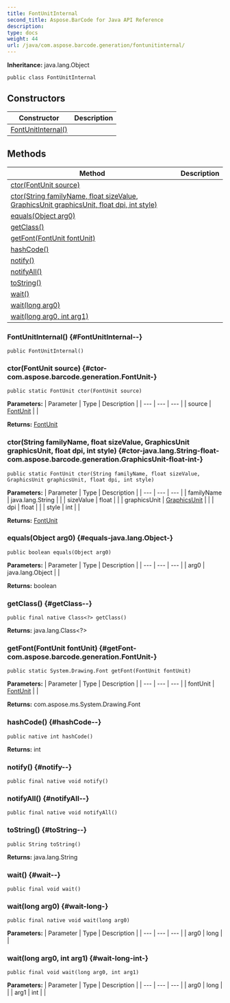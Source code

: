 ```yaml
---
title: FontUnitInternal
second_title: Aspose.BarCode for Java API Reference
description: 
type: docs
weight: 44
url: /java/com.aspose.barcode.generation/fontunitinternal/
---
```

**Inheritance:**
java.lang.Object
```
public class FontUnitInternal
```
## Constructors

| Constructor | Description |
| --- | --- |
| [FontUnitInternal()](#FontUnitInternal--) |  |
## Methods

| Method | Description |
| --- | --- |
| [ctor(FontUnit source)](#ctor-com.aspose.barcode.generation.FontUnit-) |  |
| [ctor(String familyName, float sizeValue, GraphicsUnit graphicsUnit, float dpi, int style)](#ctor-java.lang.String-float-com.aspose.barcode.generation.GraphicsUnit-float-int-) |  |
| [equals(Object arg0)](#equals-java.lang.Object-) |  |
| [getClass()](#getClass--) |  |
| [getFont(FontUnit fontUnit)](#getFont-com.aspose.barcode.generation.FontUnit-) |  |
| [hashCode()](#hashCode--) |  |
| [notify()](#notify--) |  |
| [notifyAll()](#notifyAll--) |  |
| [toString()](#toString--) |  |
| [wait()](#wait--) |  |
| [wait(long arg0)](#wait-long-) |  |
| [wait(long arg0, int arg1)](#wait-long-int-) |  |
### FontUnitInternal() {#FontUnitInternal--}
```
public FontUnitInternal()
```


### ctor(FontUnit source) {#ctor-com.aspose.barcode.generation.FontUnit-}
```
public static FontUnit ctor(FontUnit source)
```




**Parameters:**
| Parameter | Type | Description |
| --- | --- | --- |
| source | [FontUnit](../../com.aspose.barcode.generation/fontunit) |  |

**Returns:**
[FontUnit](../../com.aspose.barcode.generation/fontunit)
### ctor(String familyName, float sizeValue, GraphicsUnit graphicsUnit, float dpi, int style) {#ctor-java.lang.String-float-com.aspose.barcode.generation.GraphicsUnit-float-int-}
```
public static FontUnit ctor(String familyName, float sizeValue, GraphicsUnit graphicsUnit, float dpi, int style)
```




**Parameters:**
| Parameter | Type | Description |
| --- | --- | --- |
| familyName | java.lang.String |  |
| sizeValue | float |  |
| graphicsUnit | [GraphicsUnit](../../com.aspose.barcode.generation/graphicsunit) |  |
| dpi | float |  |
| style | int |  |

**Returns:**
[FontUnit](../../com.aspose.barcode.generation/fontunit)
### equals(Object arg0) {#equals-java.lang.Object-}
```
public boolean equals(Object arg0)
```




**Parameters:**
| Parameter | Type | Description |
| --- | --- | --- |
| arg0 | java.lang.Object |  |

**Returns:**
boolean
### getClass() {#getClass--}
```
public final native Class<?> getClass()
```




**Returns:**
java.lang.Class<?>
### getFont(FontUnit fontUnit) {#getFont-com.aspose.barcode.generation.FontUnit-}
```
public static System.Drawing.Font getFont(FontUnit fontUnit)
```




**Parameters:**
| Parameter | Type | Description |
| --- | --- | --- |
| fontUnit | [FontUnit](../../com.aspose.barcode.generation/fontunit) |  |

**Returns:**
com.aspose.ms.System.Drawing.Font
### hashCode() {#hashCode--}
```
public native int hashCode()
```




**Returns:**
int
### notify() {#notify--}
```
public final native void notify()
```




### notifyAll() {#notifyAll--}
```
public final native void notifyAll()
```




### toString() {#toString--}
```
public String toString()
```




**Returns:**
java.lang.String
### wait() {#wait--}
```
public final void wait()
```




### wait(long arg0) {#wait-long-}
```
public final native void wait(long arg0)
```




**Parameters:**
| Parameter | Type | Description |
| --- | --- | --- |
| arg0 | long |  |

### wait(long arg0, int arg1) {#wait-long-int-}
```
public final void wait(long arg0, int arg1)
```




**Parameters:**
| Parameter | Type | Description |
| --- | --- | --- |
| arg0 | long |  |
| arg1 | int |  |

